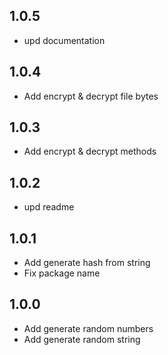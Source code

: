 ## 1.0.5

- upd documentation

## 1.0.4

- Add encrypt & decrypt file bytes

## 1.0.3

- Add encrypt & decrypt methods

## 1.0.2

- upd readme

## 1.0.1

- Add generate hash from string
- Fix package name

## 1.0.0

- Add generate random numbers
- Add generate random string

